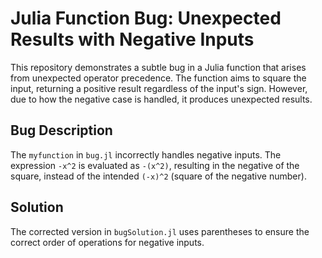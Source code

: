 # Julia Function Bug: Unexpected Results with Negative Inputs

This repository demonstrates a subtle bug in a Julia function that arises from unexpected operator precedence. The function aims to square the input, returning a positive result regardless of the input's sign. However, due to how the negative case is handled, it produces unexpected results.

## Bug Description

The `myfunction` in `bug.jl` incorrectly handles negative inputs. The expression `-x^2` is evaluated as `-(x^2)`, resulting in the negative of the square, instead of the intended `(-x)^2` (square of the negative number).

## Solution

The corrected version in `bugSolution.jl` uses parentheses to ensure the correct order of operations for negative inputs.